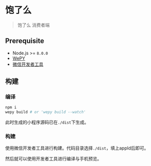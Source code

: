 # 饱了么
> 饱了么 消费者端

## Prerequisite
* Node.js >= `8.0.0`
* [WePY](https://github.com/Tencent/wepy)
* [微信开发者工具](https://mp.weixin.qq.com/debug/wxadoc/dev/devtools/download.html)

## 构建

### 编译

```bash
npm i
wepy build # or 'wepy build --watch'
```

此时生成的小程序源码已在`./dist`下生成。

### 构建

使用微信开发者工具进行构建。代码目录选择`./dist`，填上appId后即可。

然后就可以使用开发者工具进行编译与手机预览。

